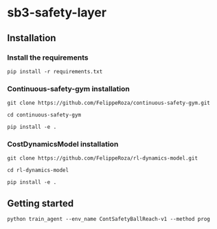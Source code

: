 # sb3-safety-layer

## Installation

### Install the requirements
```
pip install -r requirements.txt
```

### Continuous-safety-gym installation
```
git clone https://github.com/FelippeRoza/continuous-safety-gym.git

cd continuous-safety-gym

pip install -e .
```

### CostDynamicsModel installation
```
git clone https://github.com/FelippeRoza/rl-dynamics-model.git

cd rl-dynamics-model

pip install -e .
```


## Getting started

```
python train_agent --env_name ContSafetyBallReach-v1 --method prog
```



